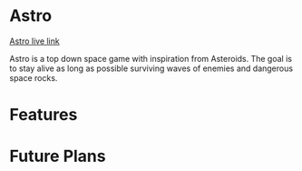 # Astro
[Astro live link]()

Astro is a top down space game with inspiration from Asteroids. The goal is to stay alive as long as possible surviving waves of enemies and dangerous space rocks.

# Features

# Future Plans